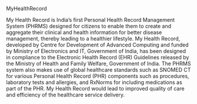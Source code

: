 MyHealthRecord

My Health Record is India’s first Personal Health Record Management System (PHRMS) designed for citizens to enable them to create and aggregate their clinical and health information for better disease management, thereby leading to a healthier lifestyle. My Health Record, developed by Centre for Development of Advanced Computing and funded by Ministry of Electronics and IT, Government of India, has been designed in compliance to the Electronic Health Record (EHR) Guidelines released by the Ministry of Health and Family Welfare, Government of India. The PHRMS system also makes use of global healthcare standards such as SNOMED CT for various Personal Health Record (PHR) components such as procedures, laboratory tests and allergies, and RxNorms for including medications as part of the PHR. My Health Record would lead to improved quality of care and efficiency of the healthcare service delivery.

